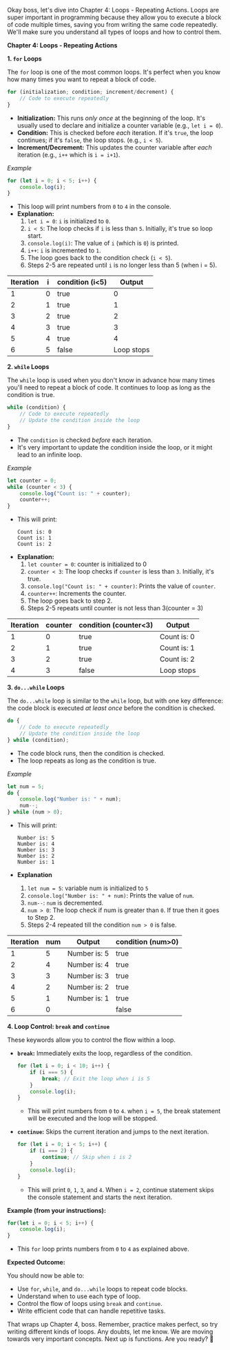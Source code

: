 Okay boss, let's dive into Chapter 4: Loops - Repeating Actions. Loops are super important in programming because they allow you to execute a block of code multiple times, saving you from writing the same code repeatedly. We'll make sure you understand all types of loops and how to control them.

**Chapter 4: Loops - Repeating Actions**

**1. `for` Loops**

The `for` loop is one of the most common loops. It's perfect when you know how many times you want to repeat a block of code.

```javascript
for (initialization; condition; increment/decrement) {
    // Code to execute repeatedly
}
```

*   **Initialization:** This runs *only once* at the beginning of the loop. It's usually used to declare and initialize a counter variable (e.g., `let i = 0`).
*   **Condition:** This is checked before *each* iteration. If it's `true`, the loop continues; if it's `false`, the loop stops. (e.g., `i < 5`).
*   **Increment/Decrement:** This updates the counter variable after *each* iteration (e.g., `i++` which is `i = i+1`).

*Example*

```javascript
for (let i = 0; i < 5; i++) {
    console.log(i);
}
```

*   This loop will print numbers from `0` to `4` in the console.
*   **Explanation:**
    1.  `let i = 0`: `i` is initialized to `0`.
    2.  `i < 5`: The loop checks if `i` is less than `5`. Initially, it's true so loop start.
    3.  `console.log(i)`: The value of `i` (which is `0`) is printed.
    4.  `i++`: `i` is incremented to `1`.
    5.  The loop goes back to the condition check (`i < 5`).
    6.  Steps 2-5 are repeated until `i` is no longer less than 5 (when i = 5).

| Iteration | i | condition (i<5) | Output |
|---|---|---|---|
| 1 | 0 | true | 0 |
| 2 | 1 | true | 1 |
| 3 | 2 | true | 2 |
| 4 | 3 | true | 3 |
| 5 | 4 | true | 4 |
| 6 | 5 | false | Loop stops|

**2. `while` Loops**

The `while` loop is used when you don't know in advance how many times you'll need to repeat a block of code. It continues to loop as long as the condition is true.

```javascript
while (condition) {
    // Code to execute repeatedly
    // Update the condition inside the loop
}
```

*   The `condition` is checked *before* each iteration.
*   It's very important to update the condition inside the loop, or it might lead to an infinite loop.

*Example*

```javascript
let counter = 0;
while (counter < 3) {
    console.log("Count is: " + counter);
    counter++;
}
```

*   This will print:
    ```
    Count is: 0
    Count is: 1
    Count is: 2
    ```
*   **Explanation:**
    1.  `let counter = 0`: counter is initialized to 0
    2.  `counter < 3`: The loop checks if `counter` is less than `3`. Initially, it's true.
    3.  `console.log("Count is: " + counter)`: Prints the value of `counter`.
    4.  `counter++`: Increments the counter.
    5.  The loop goes back to step 2.
    6.  Steps 2-5 repeats until counter is not less than 3(counter = 3)

| Iteration | counter | condition (counter<3) | Output |
|---|---|---|---|
| 1 | 0 | true | Count is: 0 |
| 2 | 1 | true | Count is: 1 |
| 3 | 2 | true | Count is: 2 |
| 4 | 3 | false | Loop stops|

**3. `do...while` Loops**

The `do...while` loop is similar to the `while` loop, but with one key difference: the code block is executed *at least once* before the condition is checked.

```javascript
do {
    // Code to execute repeatedly
    // Update the condition inside the loop
} while (condition);
```

*   The code block runs, then the condition is checked.
*   The loop repeats as long as the condition is true.

*Example*

```javascript
let num = 5;
do {
    console.log("Number is: " + num);
    num--;
} while (num > 0);
```

*   This will print:

    ```
    Number is: 5
    Number is: 4
    Number is: 3
    Number is: 2
    Number is: 1
    ```
* **Explanation**
    1.  `let num = 5`: variable num is initialized to `5`
    2.  `console.log("Number is: " + num)`: Prints the value of `num`.
    3. `num--`: `num` is decremented.
    4. `num > 0`: The loop check if num is greater than `0`. If true then it goes to Step 2.
    5. Steps 2-4 repeated till the condition `num > 0` is false.

| Iteration | num | Output | condition (num>0) |
|---|---|---|---|
| 1 | 5 | Number is: 5 | true |
| 2 | 4 | Number is: 4 | true |
| 3 | 3 | Number is: 3 | true |
| 4 | 2 | Number is: 2 | true |
| 5 | 1 | Number is: 1 | true |
| 6 | 0 |  | false |

**4. Loop Control: `break` and `continue`**

These keywords allow you to control the flow within a loop.

*   **`break`:** Immediately exits the loop, regardless of the condition.

    ```javascript
    for (let i = 0; i < 10; i++) {
        if (i === 5) {
            break; // Exit the loop when i is 5
        }
        console.log(i);
    }
    ```

    *   This will print numbers from `0` to `4`. when `i = 5`, the break statement will be executed and the loop will be stopped.

*   **`continue`:** Skips the current iteration and jumps to the next iteration.

    ```javascript
    for (let i = 0; i < 5; i++) {
        if (i === 2) {
            continue; // Skip when i is 2
        }
        console.log(i);
    }
    ```

    *   This will print `0`, `1`, `3`, and `4`. When `i = 2`, continue statement skips the console statement and starts the next iteration.

**Example (from your instructions):**

```javascript
for(let i = 0; i < 5; i++) {
    console.log(i);
}
```

*   This `for` loop prints numbers from `0` to `4` as explained above.

**Expected Outcome:**

You should now be able to:

*   Use `for`, `while`, and `do...while` loops to repeat code blocks.
*   Understand when to use each type of loop.
*   Control the flow of loops using `break` and `continue`.
*   Write efficient code that can handle repetitive tasks.

That wraps up Chapter 4, boss. Remember, practice makes perfect, so try writing different kinds of loops. Any doubts, let me know. We are moving towards very important concepts. Next up is functions. Are you ready? 🚀
